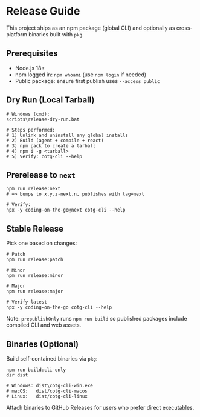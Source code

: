 # Release Guide

This project ships as an npm package (global CLI) and optionally as cross-platform binaries built with `pkg`.

## Prerequisites

- Node.js 18+
- npm logged in: `npm whoami` (use `npm login` if needed)
- Public package: ensure first publish uses `--access public`

## Dry Run (Local Tarball)

```
# Windows (cmd):
scripts\release-dry-run.bat

# Steps performed:
# 1) Unlink and uninstall any global installs
# 2) Build (agent + compile + react)
# 3) npm pack to create a tarball
# 4) npm i -g <tarball>
# 5) Verify: cotg-cli --help
```

## Prerelease to `next`

```
npm run release:next
# => bumps to x.y.z-next.n, publishes with tag=next

# Verify:
npx -y coding-on-the-go@next cotg-cli --help
```

## Stable Release

Pick one based on changes:

```
# Patch
npm run release:patch

# Minor
npm run release:minor

# Major
npm run release:major

# Verify latest
npx -y coding-on-the-go cotg-cli --help
```

Note: `prepublishOnly` runs `npm run build` so published packages include compiled CLI and web assets.

## Binaries (Optional)

Build self-contained binaries via `pkg`:

```
npm run build:cli-only
dir dist

# Windows: dist\cotg-cli-win.exe
# macOS:   dist/cotg-cli-macos
# Linux:   dist/cotg-cli-linux
```

Attach binaries to GitHub Releases for users who prefer direct executables.

